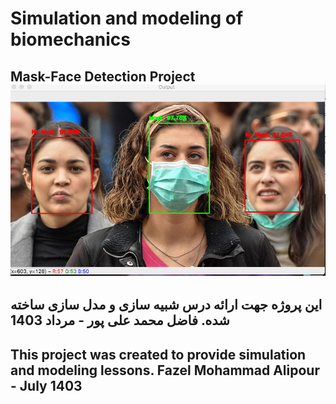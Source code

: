 # Simulation and modeling of biomechanics
Mask-Face Detection Project
![Mask-Face Detection Project](samp1.png "Fazel Mohammad Ali Pour")
-

این پروژه جهت ارائه درس شبیه سازی و مدل سازی ساخته شده.
فاضل محمد علی پور - مرداد 1403
-

This project was created to provide simulation and modeling lessons.
Fazel Mohammad Alipour - July 1403
-
